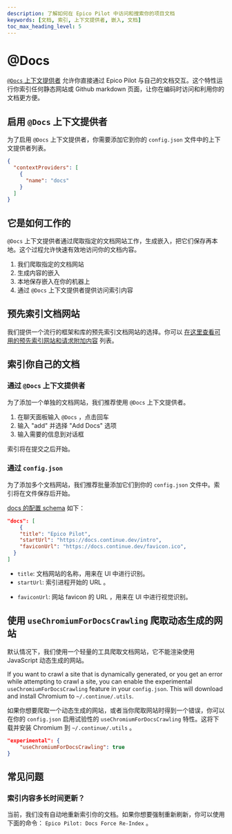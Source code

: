 ```yaml
---
description: 了解如何在 Epico Pilot 中访问和搜索你的项目文档
keywords: [文档, 索引, 上下文提供者, 嵌入, 文档]
toc_max_heading_level: 5
---
```


# @Docs

[`@Docs` 上下文提供者](http://localhost:3000/customization/context-providers#documentation) 允许你直接通过 Epico Pilot 与自己的文档交互。这个特性运行你索引任何静态网站或 Github markdown 页面，让你在编码时访问和利用你的文档更方便。

## 启用 `@Docs` 上下文提供者

为了启用 `@Docs` 上下文提供者，你需要添加它到你的 `config.json` 文件中的上下文提供者列表。

```json
{
  "contextProviders": [
    {
      "name": "docs"
    }
  ]
}
```

## 它是如何工作的

`@Docs` 上下文提供者通过爬取指定的文档网站工作，生成嵌入，把它们保存再本地。这个过程允许快速有效地访问你的文档内容。

1. 我们爬取指定的文档网站
2. 生成内容的嵌入
3. 本地保存嵌入在你的机器上
4. 通过 `@Docs` 上下文提供者提供访问索引内容

## 预先索引文档网站

我们提供一个流行的框架和库的预先索引文档网站的选择。你可以 [在这里查看可用的预先索引网站和请求附加内容](https://github.com/Mindbowser/co-pilot/blob/main/core/indexing/docs/preIndexedDocs.ts) 列表。

## 索引你自己的文档

### 通过 `@Docs` 上下文提供者

为了添加一个单独的文档网站，我们推荐使用 `@Docs` 上下文提供者。

1. 在聊天面板输入 `@Docs` ，点击回车
2. 输入 "add" 并选择 "Add Docs" 选项
3. 输入需要的信息到对话框

索引将在提交之后开始。

### 通过 `config.json`

为了添加多个文档网站，我们推荐批量添加它们到你的 `config.json` 文件中。索引将在文件保存后开始。

[docs 的配置 schema](https://github.com/Mindbowser/co-pilot/blob/v0.9.212-vscode/extensions/vscode/config_schema.json#L1943-L1973) 如下：

```json
"docs": [
    {
    "title": "Epico Pilot",
    "startUrl": "https://docs.continue.dev/intro",
    "faviconUrl": "https://docs.continue.dev/favicon.ico",
  }
]
```

- `title`: 文档网站的名称，用来在 UI 中进行识别。
- `startUrl`: 索引进程开始的 URL 。
<!-- - `rootUrl`: 文档网站的基本 URL ，用来确定哪个页面索引。 -->
- `faviconUrl`: 网站 favicon 的 URL ，用来在 UI 中进行视觉识别。

## 使用 `useChromiumForDocsCrawling` 爬取动态生成的网站

默认情况下，我们使用一个轻量的工具爬取文档网站，它不能渲染使用 JavaScript 动态生成的网站。

If you want to crawl a site that is dynamically generated, or you get an error while attempting to crawl a site, you can enable the experimental `useChromiumForDocsCrawling` feature in your `config.json`. This will download and install Chromium to `~/.continue/.utils`.

如果你想要爬取一个动态生成的网站，或者当你爬取网站时得到一个错误，你可以在你的 `config.json` 启用试验性的 `useChromiumForDocsCrawling` 特性。这将下载并安装 Chromium 到 `~/.continue/.utils` 。

```json title="config.json"
"experimental": {
    "useChromiumForDocsCrawling": true
}
```

## 常见问题

### 索引内容多长时间更新？

当前，我们没有自动地重新索引你的文档。如果你想要强制重新刷新，你可以使用下面的命令： `Epico Pilot: Docs Force Re-Index` 。
